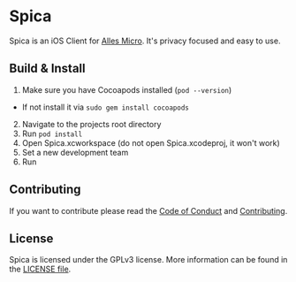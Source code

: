 # Spica

Spica is an iOS Client for [Alles Micro](https://alles.cx). It's privacy focused and easy to use.

## Build & Install

1. Make sure you have Cocoapods installed (`pod --version`)
  - If not install it via `sudo gem install cocoapods`
2. Navigate to the projects root directory
3. Run `pod install`
4. Open Spica.xcworkspace (do not open Spica.xcodeproj, it won't work)
5. Set a new development team
6. Run

## Contributing

If you want to contribute please read the [Code of Conduct](CODE_OF_CONDUCT.md) and [Contributing](CONTRIBUTING.md).

## License

Spica is licensed under the GPLv3 license. More information can be found in the [LICENSE file](LICENSE.md).
